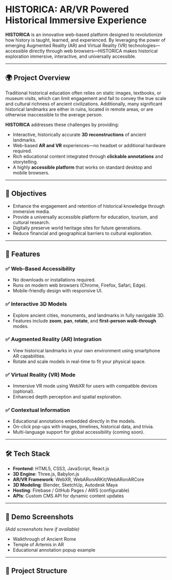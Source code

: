 # HISTORICA: AR/VR Powered Historical Immersive Experience

**HISTORICA** is an innovative web-based platform designed to revolutionize how history is taught, learned, and experienced. By leveraging the power of emerging Augmented Reality (AR) and Virtual Reality (VR) technologies—accessible directly through web browsers—HISTORICA makes historical exploration immersive, interactive, and universally accessible.

---

## 🌍 Project Overview

Traditional historical education often relies on static images, textbooks, or museum visits, which can limit engagement and fail to convey the true scale and cultural richness of ancient civilizations. Additionally, many significant historical landmarks are either in ruins, located in remote areas, or are otherwise inaccessible to the average person.

**HISTORICA** addresses these challenges by providing:

- Interactive, historically accurate **3D reconstructions** of ancient landmarks.
- Web-based **AR and VR** experiences—no headset or additional hardware required.
- Rich educational content integrated through **clickable annotations** and storytelling.
- A highly **accessible platform** that works on standard desktop and mobile browsers.

---

## 🎯 Objectives

- Enhance the engagement and retention of historical knowledge through immersive media.
- Provide a universally accessible platform for education, tourism, and cultural research.
- Digitally preserve world heritage sites for future generations.
- Reduce financial and geographical barriers to cultural exploration.

---

## 🚀 Features

### ✅ Web-Based Accessibility
- No downloads or installations required.
- Runs on modern web browsers (Chrome, Firefox, Safari, Edge).
- Mobile-friendly design with responsive UI.

### ✅ Interactive 3D Models
- Explore ancient cities, monuments, and landmarks in fully navigable 3D.
- Features include **zoom**, **pan**, **rotate**, and **first-person walk-through** modes.

### ✅ Augmented Reality (AR) Integration
- View historical landmarks in your own environment using smartphone AR capabilities.
- Rotate and scale models in real-time to fit your physical space.

### ✅ Virtual Reality (VR) Mode
- Immersive VR mode using WebXR for users with compatible devices (optional).
- Enhanced depth perception and spatial exploration.

### ✅ Contextual Information
- Educational annotations embedded directly in the models.
- On-click pop-ups with images, timelines, historical data, and trivia.
- Multi-language support for global accessibility (coming soon).

---

## 🛠️ Tech Stack

- **Frontend**: HTML5, CSS3, JavaScript, React.js
- **3D Engine**: Three.js, Babylon.js
- **AR/VR Framework**: WebXR, WebARonARKit/WebARonARCore
- **3D Modeling**: Blender, SketchUp, Autodesk Maya
- **Hosting**: Firebase / GitHub Pages / AWS (configurable)
- **APIs**: Custom CMS API for dynamic content updates

---

## 📸 Demo Screenshots

*(Add screenshots here if available)*  
- Walkthrough of Ancient Rome  
- Temple of Artemis in AR  
- Educational annotation popup example  

---

## 📂 Project Structure


